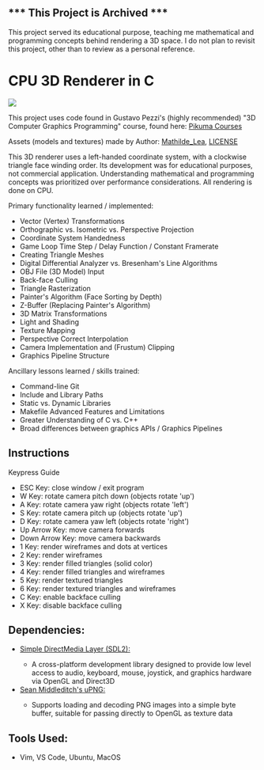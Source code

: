 ## \*** This Project is Archived \***

<p>This project served its educational purpose, teaching me mathematical and programming concepts behind rendering a 3D space. I do not plan to revisit this project, other than to review as a personal reference.</p>

# CPU 3D Renderer in C

![](https://github.com/dylanafterall/cpu_3d_renderer/blob/main/assets/demo/renderer_demo.gif)

<p>This project uses code found in Gustavo Pezzi's (highly recommended) "3D Computer Graphics Programming" course, found here:
<a href="https://pikuma.com/courses">Pikuma Courses</a></p>

<p>Assets (models and textures) made by Author: <a href="https://opengameart.org/users/mathildelea">Mathilde_Lea</a>, <a href="https://creativecommons.org/licenses/by/4.0/">LICENSE</a></p>

<p>This 3D renderer uses a left-handed coordinate system, with a clockwise triangle face
winding order. Its development was for educational purposes, not commercial application. Understanding mathematical and programming concepts was prioritized over performance considerations. All rendering is done on CPU.</p>

Primary functionality learned / implemented:<br>

<ul>
    <li>Vector (Vertex) Transformations</li>
    <li>Orthographic vs. Isometric vs. Perspective Projection</li>
    <li>Coordinate System Handedness</li>
    <li>Game Loop Time Step / Delay Function / Constant Framerate</li>
    <li>Creating Triangle Meshes</li>
    <li>Digital Differential Analyzer vs. Bresenham's Line Algorithms</li>
    <li>OBJ File (3D Model) Input</li>
    <li>Back-face Culling</li>
    <li>Triangle Rasterization</li>
    <li>Painter's Algorithm (Face Sorting by Depth)</li>
    <li>Z-Buffer (Replacing Painter's Algorithm)</li>
    <li>3D Matrix Transformations</li>
    <li>Light and Shading</li>
    <li>Texture Mapping</li>
    <li>Perspective Correct Interpolation</li>
    <li>Camera Implementation and (Frustum) Clipping</li>
    <li>Graphics Pipeline Structure</li>
</ul>

Ancillary lessons learned / skills trained:<br>

<ul>
    <li>Command-line Git</li>
    <li>Include and Library Paths</li>
    <li>Static vs. Dynamic Libraries</li>
    <li>Makefile Advanced Features and Limitations</li>
    <li>Greater Understanding of C vs. C++</li>
    <li>Broad differences between graphics APIs / Graphics Pipelines</li>
</ul>
</p>

## Instructions

Keypress Guide<br>

<ul>
    <li>ESC Key: close window / exit program</li>
    <li>W Key: rotate camera pitch down (objects rotate 'up')</li>
    <li>A Key: rotate camera yaw right (objects rotate 'left')</li>
    <li>S Key: rotate camera pitch up (objects rotate 'up')</li>
    <li>D Key: rotate camera yaw left (objects rotate 'right')</li>
    <li>Up Arrow Key: move camera forwards</li>
    <li>Down Arrow Key: move camera backwards</li>
    <li>1 Key: render wireframes and dots at vertices</li>
    <li>2 Key: render wireframes</li>
    <li>3 Key: render filled triangles (solid color)</li>
    <li>4 Key: render filled triangles and wireframes</li>
    <li>5 Key: render textured triangles</li>
    <li>6 Key: render textured triangles and wireframes</li>
    <li>C Key: enable backface culling</li>
    <li>X Key: disable backface culling</li>
</ul>

## Dependencies:

<p>
<ul>
    <li><a href="http://www.libsdl.org/">Simple DirectMedia Layer (SDL2):</a></li>
    <ul>
        <li>A cross-platform development library designed to provide low level access to audio, keyboard, mouse, joystick, and graphics hardware via OpenGL and Direct3D</li>
    </ul>
    <li><a href="https://github.com/elanthis/upng">Sean Middleditch's uPNG:</a></li>
    <ul>
        <li>Supports loading and decoding PNG images into a simple byte buffer, suitable for passing directly to OpenGL as texture data</li>
    </ul>
</ul>
</p>

## Tools Used:

<p>
<ul>
    <li>Vim, VS Code, Ubuntu, MacOS</li>
</ul>
</p>
